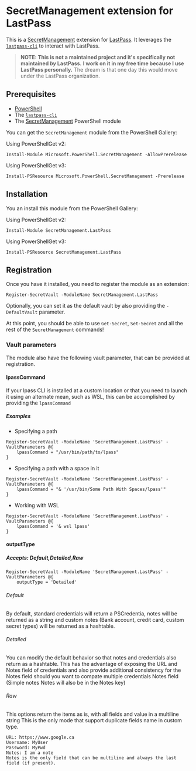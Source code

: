 # SecretManagement extension for LastPass

This is a
[SecretManagement](https://github.com/PowerShell/SecretManagement)
extension for
[LastPass](https://lastpass.com).
It leverages the [`lastpass-cli`](https://github.com/lastpass/lastpass-cli)
to interact with LastPass.

> **NOTE: This is not a maintained project and it's specifically not maintained _by_ LastPass.**
> **I work on it in my free time because I use LastPass personally.**
> The dream is that one day this would move under the LastPass organization.

## Prerequisites

* [PowerShell](https://github.com/PowerShell/PowerShell)
* The [`lastpass-cli`](https://github.com/lastpass/lastpass-cli)
* The [SecretManagement](https://github.com/PowerShell/SecretManagement) PowerShell module

You can get the `SecretManagement` module from the PowerShell Gallery:

Using PowerShellGet v2:

```pwsh
Install-Module Microsoft.PowerShell.SecretManagement -AllowPrerelease
```

Using PowerShellGet v3:

```pwsh
Install-PSResource Microsoft.PowerShell.SecretManagement -Prerelease
```

## Installation

You an install this module from the PowerShell Gallery:

Using PowerShellGet v2:

```pwsh
Install-Module SecretManagement.LastPass
```

Using PowerShellGet v3:

```pwsh
Install-PSResource SecretManagement.LastPass
```

## Registration

Once you have it installed,
you need to register the module as an extension:

```pwsh
Register-SecretVault -ModuleName SecretManagement.LastPass
```

Optionally, you can set it as the default vault by also providing the
`-DefaultVault`
parameter.


At this point,
you should be able to use
`Get-Secret`, `Set-Secret`
and all the rest of the
`SecretManagement`
commands!

### Vault parameters

The module also have the following vault parameter, that can be provided at registration.

#### lpassCommand

If your lpass CLI is installed at a custom location or that you need to launch it using an alternate mean, such as WSL, this can be accomplished by providing the `lpassCommand`

##### Examples

* Specifying a path

```pwsh
Register-SecretVault -ModuleName 'SecretManagement.LastPass' -VaultParameters @{
    lpassCommand = "/usr/bin/path/to/lpass"
}
```

* Specifying a path with a space in it

```pwsh
Register-SecretVault -ModuleName 'SecretManagement.LastPass' -VaultParameters @{
    lpassCommand = "& '/usr/bin/Some Path With Spaces/lpass'"
}
```

* Working with WSL

```pwsh
Register-SecretVault -ModuleName 'SecretManagement.LastPass' -VaultParameters @{
    lpassCommand = '& wsl lpass'
}
```
#### outputType
##### Accepts: Default,Detailed,Raw
```
Register-SecretVault -ModuleName 'SecretManagement.LastPass' -VaultParameters @{
    outputType = 'Detailed'
```
###### Default
By default, standard credentials will return a PSCredentia, notes will be returned as a string and custom notes (Bank account, credit card, custom secret types) will be returned as a hashtable. 

###### Detailed
You can modify the default behavior so that notes and credentials also return as a hashtable. This has the advantage of exposing the URL and Notes field of credentials and also provide additional consistency for the Notes field should you want to compate multiple credentials Notes field (Simple notes Notes will also be in the Notes key)

###### Raw
This options return the items as is, with all fields and value in a multiline string
This is the only mode that support duplicate fields name in custom type.
```
URL: https://www.google.ca
Username: MyUser
Password: MyPwd
Notes: I am a note
Notes is the only field that can be multiline and always the last field (if present).
```

